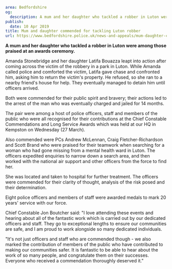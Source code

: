 ```yaml
area: Bedfordshire
og:
  description: A mum and her daughter who tackled a robber in Luton were among those praised at the Chief Constable Commendations and Long Service Awards on Wednesday (27 March).
publish:
  date: 10 Apr 2019
title: Mum and daughter commended for tackling Luton robber
url: https://www.bedfordshire.police.uk/news-and-appeals/mum-daughter-commedation-april19
```

**A mum and her daughter who tackled a robber in Luton were among those praised at an awards ceremony.**

Amanda Stonebridge and her daughter Latifa Bouazza leapt into action after coming across the victim of the robbery in a park in Luton. While Amanda called police and comforted the victim, Latifa gave chase and confronted him, asking him to return the victim's property. He refused, so she ran to a nearby friend's house for help. They eventually managed to detain him until officers arrived.

Both were commended for their public spirit and bravery; their actions led to the arrest of the man who was eventually charged and jailed for 14 months.

The pair were among a host of police officers, staff and members of the public who were all recognised for their contributions at the Chief Constable Commendations and Long Service Awards which was held at our HQ in Kempston on Wednesday (27 March).

Also commended were PCs Andrew McLennan, Craig Fletcher-Richardson and Scott Brand who were praised for their teamwork when searching for a woman who had gone missing from a mental health ward in Luton. The officers expedited enquiries to narrow down a search area, and then worked with the national air support and other officers from the force to find her.

She was located and taken to hospital for further treatment. The officers were commended for their clarity of thought, analysis of the risk posed and their determination.

Eight police officers and members of staff were awarded medals to mark 20 years' service with our force.

Chief Constable Jon Boutcher said: "I love attending these events and hearing about all of the fantastic work which is carried out by our dedicated officers and staff. They go to exceptional lengths to ensure our communities are safe, and I am proud to work alongside so many dedicated individuals.

"It's not just officers and staff who are commended though - we also marked the contribution of members of the public who have contributed to making our communities safer. It is fantastic to be able to hear about the work of so many people, and congratulate them on their successes. Everyone who received a commendation thoroughly deserved it."
